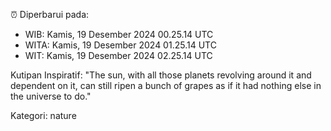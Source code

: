 ⏰ Diperbarui pada:
- WIB: Kamis, 19 Desember 2024 00.25.14 UTC
- WITA: Kamis, 19 Desember 2024 01.25.14 UTC
- WIT: Kamis, 19 Desember 2024 02.25.14 UTC

Kutipan Inspiratif:
"The sun, with all those planets revolving around it and dependent on it, can still ripen a bunch of grapes as if it had nothing else in the universe to do."


Kategori: nature

